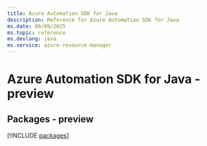 ```yaml
---
title: Azure Automation SDK for Java
description: Reference for Azure Automation SDK for Java
ms.date: 09/09/2025
ms.topic: reference
ms.devlang: java
ms.service: azure-resource-manager
---
```

# Azure Automation SDK for Java - preview
## Packages - preview
[!INCLUDE [packages](automation-index.md)]